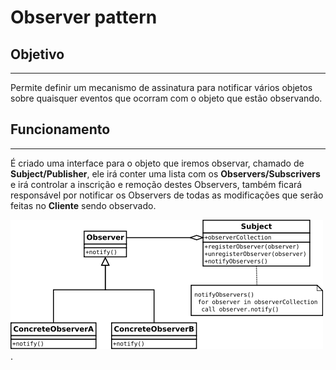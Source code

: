# Observer pattern

## Objetivo
---
Permite definir um mecanismo de assinatura para notificar vários objetos sobre quaisquer eventos que ocorram com o objeto que estão observando.


## Funcionamento
---
É criado uma interface para o objeto que iremos observar, chamado de **Subject/Publisher**, ele irá conter uma lista com os **Observers/Subscrivers** e irá controlar a inscrição e remoção destes Observers, também ficará responsável por notificar os Observers de todas as modificações que serão feitas no **Cliente** sendo observado.

![Observer UML](../../Imgs/Observer.png "Observer UML").